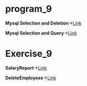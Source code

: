 # program_9

**Mysql Selection and Deletion**->[Link](https://github.com/rashmitha006/Java-Programs-With-Outputs/blob/main/9_JDBCEmployee/9a.png)

**Mysql Selection and Query**->[Link](https://github.com/rashmitha006/Java-Programs-With-Outputs/blob/main/9_JDBCEmployee/9b.png)

# Exercise_9

**SalaryReport**->[Link](https://github.com/rashmitha006/Java-Programs-With-Outputs/blob/main/9_JDBCEmployee/p9c.png)

**DeleteEmployees**->[Link](https://github.com/rashmitha006/Java-Programs-With-Outputs/blob/main/9_JDBCEmployee/p9d.png)
